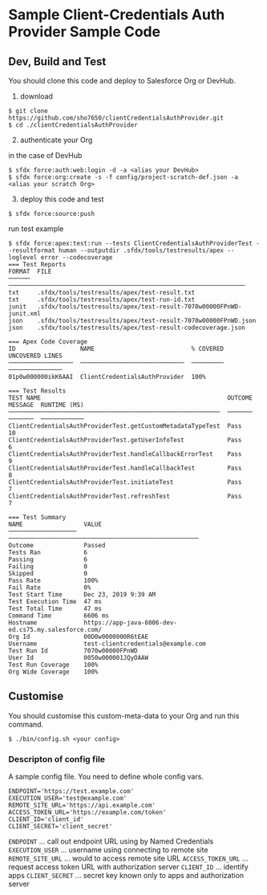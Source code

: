 # Sample Client-Credentials Auth Provider Sample Code

## Dev, Build and Test

You should clone this code and deploy to Salesforce Org or DevHub.

1. download
```
$ git clone https://github.com/sho7650/clientCredentialsAuthProvider.git
$ cd ./clientCredentialsAuthProvider
```

2. authenticate your Org

in the case of DevHub
```
$ sfdx force:auth:web:login -d -a <alias your DevHub>
$ sfdx force:org:create -s -f config/project-scratch-def.json -a <alias your scratch Org>
```

3. deploy this code and test

```
$ sfdx force:source:push
```

run test example
```
$ sfdx force:apex:test:run --tests ClientCredentialsAuthProviderTest --resultformat human --outputdir .sfdx/tools/testresults/apex --loglevel error --codecoverage
=== Test Reports
FORMAT  FILE
──────  ──────────────────────────────────────────────────────────────────
txt     .sfdx/tools/testresults/apex/test-result.txt
txt     .sfdx/tools/testresults/apex/test-run-id.txt
junit   .sfdx/tools/testresults/apex/test-result-7070w00000FPnWD-junit.xml
json    .sfdx/tools/testresults/apex/test-result-7070w00000FPnWD.json
json    .sfdx/tools/testresults/apex/test-result-codecoverage.json

=== Apex Code Coverage
ID                  NAME                           % COVERED  UNCOVERED LINES
──────────────────  ─────────────────────────────  ─────────  ───────────────
01p0w000000ikK6AAI  ClientCredentialsAuthProvider  100%

=== Test Results
TEST NAME                                                    OUTCOME  MESSAGE  RUNTIME (MS)
───────────────────────────────────────────────────────────  ───────  ───────  ────────────
ClientCredentialsAuthProviderTest.getCustomMetadataTypeTest  Pass              10
ClientCredentialsAuthProviderTest.getUserInfoTest            Pass              6
ClientCredentialsAuthProviderTest.handleCallbackErrorTest    Pass              9
ClientCredentialsAuthProviderTest.handleCallbackTest         Pass              8
ClientCredentialsAuthProviderTest.initiateTest               Pass              7
ClientCredentialsAuthProviderTest.refreshTest                Pass              7

=== Test Summary
NAME                 VALUE
───────────────────  ─────────────────────────────────────────────────────
Outcome              Passed
Tests Ran            6
Passing              6
Failing              0
Skipped              0
Pass Rate            100%
Fail Rate            0%
Test Start Time      Dec 23, 2019 9:39 AM
Test Execution Time  47 ms
Test Total Time      47 ms
Command Time         6606 ms
Hostname             https://app-java-6006-dev-ed.cs75.my.salesforce.com/
Org Id               00D0w0000000R6tEAE
Username             test-clientcredentials@example.com
Test Run Id          7070w00000FPnWD
User Id              0050w000001JQyOAAW
Test Run Coverage    100%
Org Wide Coverage    100%
```

## Customise

You should customise this custom-meta-data to your Org and run this command.

```
$ ./bin/config.sh <your config>
```

### Descripton of config file

A sample config file. You need to define whole config vars.
```
ENDPOINT='https://test.example.com'
EXECUTION_USER='test@example.com'
REMOTE_SITE_URL='https://api.example.com'
ACCESS_TOKEN_URL='https://example.com/token'
CLIENT_ID='client_id'
CLIENT_SECRET='client_secret'
```

`ENDPOINT` ... call out endpoint URL using by Named Credentials
`EXECUTION_USER` ... username using connecting to remote site
`REMOTE_SITE_URL` ... would to access remote site URL
`ACCESS_TOKEN_URL` ... request access token URL with authorization server
`CLIENT_ID` ... identify apps
`CLIENT_SECRET` ... secret key known only to apps and authorization server
